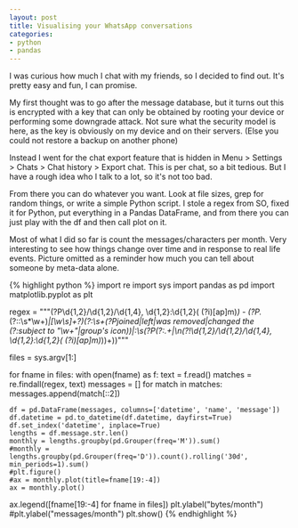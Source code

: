 ```yaml
---
layout: post
title: Visualising your WhatsApp conversations
categories:
- python
- pandas
---
```


I was curious how much I chat with my friends, so I decided to find out. It's pretty easy and fun, I can promise.

My first thought was to go after the message database, but it turns out this is encrypted with a key that can only be obtained by rooting your device or performing some downgrade attack. Not sure what the security model is here, as the key is obviously on my device and on their servers. (Else you could not restore a backup on another phone)

Instead I went for the chat export feature that is hidden in Menu > Settings > Chats > Chat history > Export chat. This is per chat, so a bit tedious. But I have a rough idea who I talk to a lot, so it's not too bad.

From there you can do whatever you want. Look at file sizes, grep for random things, or write a simple Python script. I stole a regex from SO, fixed it for Python, put everything in a Pandas DataFrame, and from there you can just play with the df and then call plot on it.

Most of what I did so far is count the messages/characters per month. Very interesting to see how things change over time and in response to real life events. Picture omitted as a reminder how much you can tell about someone by meta-data alone.

{% highlight python %}
import re
import sys
import pandas as pd
import matplotlib.pyplot as plt

regex = """(?P<datetime>\d{1,2}\/\d{1,2}\/\d{1,4}, \d{1,2}:\d{1,2}( (?i)[ap]m)*) - (?P<name>.*(?::\s*\w+)*|[\w\s]+?)(?:\s+(?P<action>joined|left|was removed|changed the (?:subject to "\w+"|group's icon))|:\s(?P<message>(?:.+|\n(?!\d{1,2}\/\d{1,2}\/\d{1,4}, \d{1,2}:\d{1,2}( (?i)[ap]m)*))+))"""

files = sys.argv[1:]

for fname in files:
    with open(fname) as f:
        text = f.read()
    matches = re.findall(regex, text)
    messages = []
    for match in matches:
        messages.append(match[::2])

    df = pd.DataFrame(messages, columns=['datetime', 'name', 'message'])
    df.datetime = pd.to_datetime(df.datetime, dayfirst=True)
    df.set_index('datetime', inplace=True)
    lengths = df.message.str.len()
    monthly = lengths.groupby(pd.Grouper(freq='M')).sum()
    #monthly = lengths.groupby(pd.Grouper(freq='D')).count().rolling('30d', min_periods=1).sum()
    #plt.figure()
    #ax = monthly.plot(title=fname[19:-4])
    ax = monthly.plot()

ax.legend([fname[19:-4] for fname in files])
plt.ylabel("bytes/month")
#plt.ylabel("messages/month")
plt.show()
{% endhighlight %}